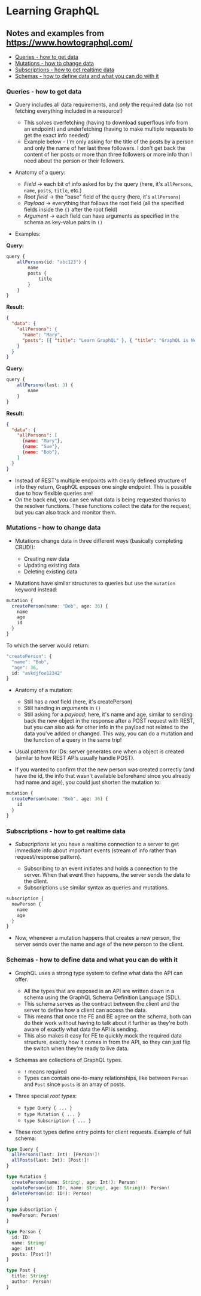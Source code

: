 # Learning GraphQL

## Notes and examples from <https://www.howtographql.com/>

- [Queries - how to get data](#queries---how-to-get-data)
- [Mutations - how to change data](#mutations---how-to-change-data)
- [Subscriptions - how to get realtime data](#subscriptions---how-to-get-realtime-data)
- [Schemas - how to define data and what you can do with it](#schemas---how-to-define-data-and-what-you-can-do-with-it)

### Queries - how to get data

- Query includes all data requirements, and _only_ the required data (so not fetching everything included in a resource!)

  - This solves overfetching (having to download superflous info from an endpoint) and underfetching (having to make multiple requests to get the exact info needed)
  - Example below - I'm only asking for the title of the posts by a person and only the name of her last three followers. I don't get back the content of her posts or more than three followers or more info than I need about the person or their followers.

- Anatomy of a query:

  - _Field_ -> each bit of info asked for by the query (here, it's `allPersons`, `name`, `posts`, `title`, etc.)
  - _Root field_ -> the "base" field of the query (here, it's `allPersons`)
  - _Payload_ -> everything that follows the root field (all the specified fields inside the `{}` after the root field)
  - _Argument_ -> each field can have arguments as specified in the schema as key-value pairs in `()`

- Examples:

**Query:**

```typescript
query {
    allPersons(id: "abc123") {
        name
        posts {
            title
        }
    }
}
```

**Result:**

```json
{
  "data": {
    "allPersons": {
      "name": "Mary",
      "posts": [{ "title": "Learn GraphQL" }, { "title": "GraphQL is Neat" }],
    }
  }
}
```

**Query:**

```typescript
query {
    allPersons(last: 3) {
        name
    }
}
```

**Result:**

```json
{
  "data": {
    "allPersons": [
      {name: "Mary"},
      {name: "Sue"},
      {name: "Bob"},
    ]
  }
}
```

- Instead of REST's multiple endpoints with clearly defined structure of info they return, GraphQL exposes one single endpoint. This is possible due to how flexible queries are!
- On the back end, you can see what data is being requested thanks to the resolver functions. These functions collect the data for the request, but you can also track and monitor them.

### Mutations - how to change data

- Mutations change data in three different ways (basically completing CRUD!):

  - Creating new data
  - Updating existing data
  - Deleting existing data

- Mutations have similar structures to queries but use the `mutation` keyword instead:

```typescript
mutation {
  createPerson(name: "Bob", age: 36) {
    name
    age
    id
  }
}
```

To which the server would return:

```typescript
"createPerson": { 
  "name": "Bob", 
  "age": 36, 
  id: "askdjfoe12342"
}
```

- Anatomy of a mutation:

  - Still has a _root_ field (here, it's createPerson)
  - Still handing in _arguments_ in `()`
  - Still asking for a _payload_; here, it's name and age, similar to sending back the new object in the response after a POST request with REST, but you can also ask for other info in the payload not related to the data you've added or changed. This way, you can do a mutation and the function of a query in the same trip!

- Usual pattern for IDs: server generates one when a object is created (similar to how REST APIs usually handle POST).

- If you wanted to confirm that the new person was created correctly (and have the id, the info that wasn't available beforehand since you already had name and age), you could just shorten the mutation to:

```typescript
mutation {
  createPerson(name: "Bob", age: 36) {
    id
  }
}
```

### Subscriptions - how to get realtime data

- _Subscriptions_ let you have a realtime connection to a server to get immediate info about important events (stream of info rather than request/response pattern).

  - Subscribing to an event initiates and holds a connection to the server. When that event then happens, the server sends the data to the client.
  - Subscriptions use similar syntax as queries and mutations.

```typescript
subscription { 
  newPerson { 
    name 
    age 
  } 
}
```

- Now, whenever a mutation happens that creates a new person, the server sends over the name and age of the new person to the client.

### Schemas - how to define data and what you can do with it

- GraphQL uses a strong type system to define what data the API can offer.

  - All the types that are exposed in an API are written down in a schema using the GraphQL Schema Definition Language (SDL).
  - This schema serves as the contract between the client and the server to define how a client can access the data.
  - This means that once the FE and BE agree on the schema, both can do their work without having to talk about it further as they're both aware of exactly what data the API is sending.
  - This also makes it easy for FE to quickly mock the required data structure, exactly how it comes in from the API, so they can just flip the switch when they're ready to live data.

- Schemas are collections of GraphQL types.

  - `!` means required
  - Types can contain one-to-many relationships, like between `Person` and `Post` since `posts` is an array of posts.

- Three special _root types_:

  - `type Query { ... }`
  - `type Mutation { ... }`
  - `type Subscription { ... }`

- These root types define entry points for client requests. Example of full schema:

```typescript
type Query { 
  allPersons(last: Int): [Person!]! 
  allPosts(last: Int): [Post!]! 
}

type Mutation { 
  createPerson(name: String!, age: Int!): Person! 
  updatePerson(id: ID!, name: String!, age: String!): Person! 
  deletePerson(id: ID!): Person! 
}

type Subscription { 
  newPerson: Person! 
}

type Person { 
  id: ID! 
  name: String! 
  age: Int! 
  posts: [Post!]! 
}

type Post { 
  title: String! 
  author: Person! 
}
```
